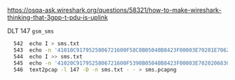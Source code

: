 
https://osqa-ask.wireshark.org/questions/58321/how-to-make-wireshark-thinking-that-3gpp-t-pdu-is-uplink

DLT 147 `gsm_sms`

```bash
  542  echo I > sms.txt
  543  echo -n '41010C9179525806721600F58C0B05040B8423F00003E70201E7062F1F2DB69180923632314643354646464146444446304637393945333331373835344641313332383535354241393100030B6A0570776E640045C6560187070683000187150683000101065501870706830001871106830001871006AB01870806830001870906890101065101870706830001871506830001065201872F' | xxd -r -p | od -Ax -tx1 -v >> sms.txt
  544  echo I >> sms.txt
  545  echo -n '41020C9179525806721600F5390B05040B8423F00003E702020683000187200603312E322E332E3400018721068501872206830001C653018723060338303831000101010101' | xxd -r -p | od -Ax -tx1 -v >>sms.txt
  546  text2pcap -l 147 -D -n sms.txt - - > sms.pcapng
```
